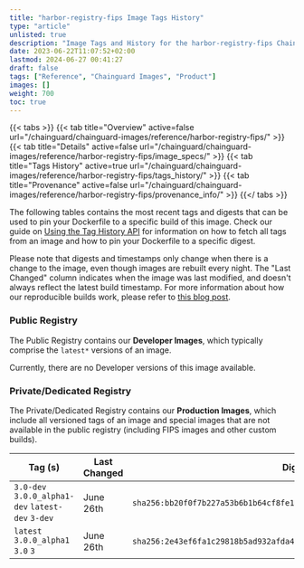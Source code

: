 ```yaml
---
title: "harbor-registry-fips Image Tags History"
type: "article"
unlisted: true
description: "Image Tags and History for the harbor-registry-fips Chainguard Image"
date: 2023-06-22T11:07:52+02:00
lastmod: 2024-06-27 00:41:27
draft: false
tags: ["Reference", "Chainguard Images", "Product"]
images: []
weight: 700
toc: true
---
```


{{< tabs >}}
{{< tab title="Overview" active=false url="/chainguard/chainguard-images/reference/harbor-registry-fips/" >}}
{{< tab title="Details" active=false url="/chainguard/chainguard-images/reference/harbor-registry-fips/image_specs/" >}}
{{< tab title="Tags History" active=true url="/chainguard/chainguard-images/reference/harbor-registry-fips/tags_history/" >}}
{{< tab title="Provenance" active=false url="/chainguard/chainguard-images/reference/harbor-registry-fips/provenance_info/" >}}
{{</ tabs >}}

The following tables contains the most recent tags and digests that can be used to pin your Dockerfile to a specific build of this image. Check our guide on [Using the Tag History API](/chainguard/chainguard-images/using-the-tag-history-api/) for information on how to fetch all tags from an image and how to pin your Dockerfile to a specific digest.

Please note that digests and timestamps only change when there is a change to the image, even though images are rebuilt every night. The "Last Changed" column indicates when the image was last modified, and doesn't always reflect the latest build timestamp. For more information about how our reproducible builds work, please refer to [this blog post](https://www.chainguard.dev/unchained/reproducing-chainguards-reproducible-image-builds).

### Public Registry
The Public Registry contains our **Developer Images**, which typically comprise the `latest*` versions of an image.

Currently, there are no Developer versions of this image available.

### Private/Dedicated Registry
The Private/Dedicated Registry contains our **Production Images**, which include all versioned tags of an image and special images that are not available in the public registry (including FIPS images and other custom builds).

| Tag (s)                                            | Last Changed | Digest                                                                    |
|----------------------------------------------------|--------------|---------------------------------------------------------------------------|
|  `3.0-dev` `3.0.0_alpha1-dev` `latest-dev` `3-dev` | June 26th    | `sha256:bb20f0f7b227a53b6b1b64cf8fe167e46689cc8560908e48a88430049693264f` |
|  `latest` `3.0.0_alpha1` `3.0` `3`                 | June 26th    | `sha256:2e43ef6fa1c29818b5ad932afda43350cc43f98d87878cffe1ad20af8e289aec` |

